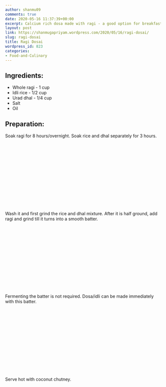 ```yaml
---
author: shanmu09
comments: true
date: 2020-05-16 11:37:39+00:00
excerpt: Calcium rich dosa made with ragi - a good option for breakfast.
layout: post
link: https://shanmugapriyam.wordpress.com/2020/05/16/ragi-dosai/
slug: ragi-dosai
title: Ragi Dosai
wordpress_id: 823
categories:
- Food-and-Culinary
---
```

<style>
.square {
    float:left;
    width: 49%;
    border-radius:5%;
    padding-bottom : 40%; /* = width for a 1:1 aspect ratio */
    margin:0.5%;
    background-position:center center;
    background-repeat:no-repeat;
    background-size:cover; /* you change this to "contain" if you don't want the images to be cropped */
}
	
#break {
    clear:both;
}

.img_1{background-image:url('https://shanmugapriyam.files.wordpress.com/2020/05/00100lrportrait_00100_burst20200512115442578_cover.jpg');}
.img_2{background-image:url('https://shanmugapriyam.files.wordpress.com/2020/05/00000img_00000_burst20200512115721536_cover-1.jpg');}
.img_3{background-image:url('https://shanmugapriyam.files.wordpress.com/2020/05/00100lrportrait_00100_burst20200421114936795_cover.jpg');}
.img_4{background-image:url('https://shanmugapriyam.files.wordpress.com/2020/05/00000img_00000_burst20200512092354566_cover-1.jpg');}
.img_5{background-image:url('https://shanmugapriyam.files.wordpress.com/2020/05/00100lrportrait_00100_burst20200514095342464_cover.jpg');}
.img_6{background-image:url('https://shanmugapriyam.files.wordpress.com/2020/05/00100lrportrait_00100_burst20200513095024899_cover.jpg');}


.resize_fit_center {
    max-width:60%;
    max-height:60%;
    vertical-align: middle;
    display: block;
    margin-left: auto;
    margin-right: auto;
    border-radius:5%;
}

.center {
  margin: auto;
  width: 60%;
}
</style>















## Ingredients:







  * Whole ragi - 1 cup
  * Idli rice - 1/2 cup
  * Urad dhal - 1/4 cup
  * Salt
  * Oil






## Preparation:







Soak ragi for 8 hours/overnight. Soak rice and dhal separately for 3 hours.







<div class="square img_1">
</div>
<div class="square img_2">
</div>
<div id="break"> </div>
<p/>







Wash it and first grind the rice and dhal mixture. After it is half ground, add ragi and grind till it turns into a smooth batter.





<div class="square img_3">
</div>
<div class="square img_4">
</div>
<div id="break"> </div>
<p/>






Fermenting the batter is not required. Dosa/idli can be made immediately with this batter.





<div class="square img_5">
</div>
<div class="square img_6">
</div>
<div id="break"> </div>
<p/>







Serve hot with coconut chutney.



